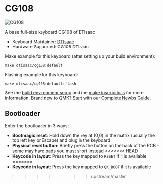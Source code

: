 # CG108

![CG108](https://i.imgur.com/AUqkNhEh.jpg)

A base full-size keyboard CG108 of DTIsaac

* Keyboard Maintainer: [DTIsaac](https://github.com/daotakisaac)
* Hardware Supported: CG108 DTIsaac

Make example for this keyboard (after setting up your build environment):

    make dtisaac/cg108:default

Flashing example for this keyboard:

    make dtisaac/cg108:default:flash

See the [build environment setup](https://docs.qmk.fm/#/getting_started_build_tools) and the [make instructions](https://docs.qmk.fm/#/getting_started_make_guide) for more information. Brand new to QMK? Start with our [Complete Newbs Guide](https://docs.qmk.fm/#/newbs).

## Bootloader

Enter the bootloader in 3 ways:

* **Bootmagic reset**: Hold down the key at (0,0) in the matrix (usually the top left key or Escape) and plug in the keyboard
* **Physical reset button**: Briefly press the button on the back of the PCB - some may have pads you must short instead
<<<<<<< HEAD
* **Keycode in layout**: Press the key mapped to `RESET` if it is available
=======
* **Keycode in layout**: Press the key mapped to `QK_BOOT` if it is available
>>>>>>> upstream/master

